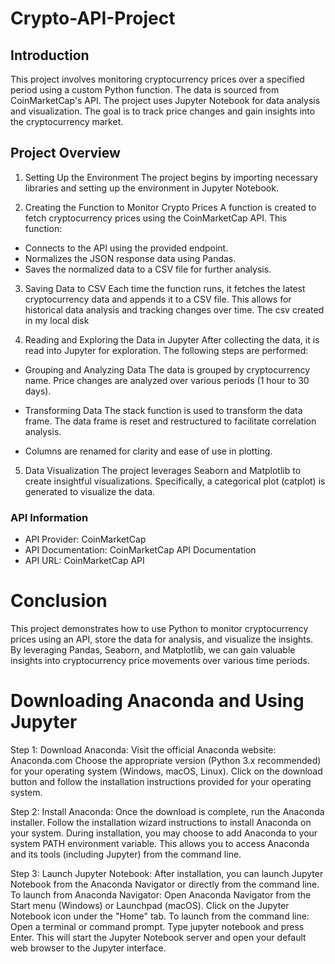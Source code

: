 # Crypto-API-Project

## Introduction
This project involves monitoring cryptocurrency prices over a specified period using a custom Python function. The data is sourced from CoinMarketCap's API. The project uses Jupyter Notebook for data analysis and visualization. The goal is to track price changes and gain insights into the cryptocurrency market.

## Project Overview

1. Setting Up the Environment
The project begins by importing necessary libraries and setting up the environment in Jupyter Notebook.

2. Creating the Function to Monitor Crypto Prices
A function is created to fetch cryptocurrency prices using the CoinMarketCap API. This function:

+ Connects to the API using the provided endpoint.
+ Normalizes the JSON response data using Pandas.
+ Saves the normalized data to a CSV file for further analysis.

3. Saving Data to CSV
Each time the function runs, it fetches the latest cryptocurrency data and appends it to a CSV file. This allows for historical data analysis and tracking changes over time. The csv created in my local disk

4. Reading and Exploring the Data in Jupyter
After collecting the data, it is read into Jupyter for exploration. The following steps are performed:

* Grouping and Analyzing Data
The data is grouped by cryptocurrency name.
Price changes are analyzed over various periods (1 hour to 30 days).

* Transforming Data
The stack function is used to transform the data frame.
The data frame is reset and restructured to facilitate correlation analysis.

* Columns are renamed for clarity and ease of use in plotting.
  
5. Data Visualization
The project leverages Seaborn and Matplotlib to create insightful visualizations. Specifically, a categorical plot (catplot) is generated to visualize the data.


### API Information
* API Provider: CoinMarketCap
* API Documentation: CoinMarketCap API Documentation
* API URL: CoinMarketCap API
  

# Conclusion
This project demonstrates how to use Python to monitor cryptocurrency prices using an API, store the data for analysis, and visualize the insights. By leveraging Pandas, Seaborn, and Matplotlib, we can gain valuable insights into cryptocurrency price movements over various time periods.


# Downloading Anaconda and Using Jupyter

Step 1: Download Anaconda:
Visit the official Anaconda website: Anaconda.com Choose the appropriate version (Python 3.x recommended) for your operating system (Windows, macOS, Linux). Click on the download button and follow the installation instructions provided for your operating system.

Step 2: Install Anaconda:
Once the download is complete, run the Anaconda installer. Follow the installation wizard instructions to install Anaconda on your system. During installation, you may choose to add Anaconda to your system PATH environment variable. This allows you to access Anaconda and its tools (including Jupyter) from the command line.

Step 3: Launch Jupyter Notebook:
After installation, you can launch Jupyter Notebook from the Anaconda Navigator or directly from the command line. To launch from Anaconda Navigator: Open Anaconda Navigator from the Start menu (Windows) or Launchpad (macOS). Click on the Jupyter Notebook icon under the "Home" tab. To launch from the command line: Open a terminal or command prompt. Type jupyter notebook and press Enter. This will start the Jupyter Notebook server and open your default web browser to the Jupyter interface.
